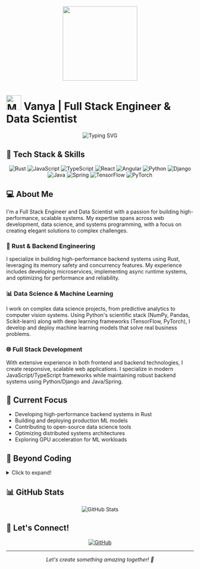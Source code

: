 # <div align="center"><img src="https://media.giphy.com/media/dYZMra7uqDNJxotcSB/giphy.gif" width="200px"></div>

# <img src="https://raw.githubusercontent.com/Tarikul-Islam-Anik/Animated-Fluent-Emojis/master/Emojis/People%20with%20professions/Man%20Technologist%20Light%20Skin%20Tone.png" alt="Man Technologist Light Skin Tone" width="40" height="40" /> Vanya | Full Stack Engineer & Data Scientist

<div align="center">
  <img src="https://readme-typing-svg.herokuapp.com?font=Fira+Code&weight=500&size=20&pause=1000&color=6A5ACD&center=true&vCenter=true&width=435&lines=Full+Stack+Developer;Data+Scientist;Rust+Engineer;Open+Source+Enthusiast" alt="Typing SVG" />
</div>

## 🚀 Tech Stack & Skills

<div align="center">
  
![Rust](https://img.shields.io/badge/-Rust-000000?style=for-the-badge&logo=rust&logoColor=white)
![JavaScript](https://img.shields.io/badge/-JavaScript-F7DF1E?style=for-the-badge&logo=javascript&logoColor=black)
![TypeScript](https://img.shields.io/badge/-TypeScript-3178C6?style=for-the-badge&logo=typescript&logoColor=white)
![React](https://img.shields.io/badge/-React-61DAFB?style=for-the-badge&logo=react&logoColor=black)
![Angular](https://img.shields.io/badge/-Angular-DD0031?style=for-the-badge&logo=angular&logoColor=white)
![Python](https://img.shields.io/badge/-Python-3776AB?style=for-the-badge&logo=python&logoColor=white)
![Django](https://img.shields.io/badge/-Django-092E20?style=for-the-badge&logo=django&logoColor=white)
![Java](https://img.shields.io/badge/-Java-007396?style=for-the-badge&logo=java&logoColor=white)
![Spring](https://img.shields.io/badge/-Spring-6DB33F?style=for-the-badge&logo=spring&logoColor=white)
![TensorFlow](https://img.shields.io/badge/-TensorFlow-FF6F00?style=for-the-badge&logo=tensorflow&logoColor=white)
![PyTorch](https://img.shields.io/badge/-PyTorch-EE4C2C?style=for-the-badge&logo=pytorch&logoColor=white)

</div>

## 💻 About Me

I'm a Full Stack Engineer and Data Scientist with a passion for building high-performance, scalable systems. My expertise spans across web development, data science, and systems programming, with a focus on creating elegant solutions to complex challenges.

### 🦀 Rust & Backend Engineering
I specialize in building high-performance backend systems using Rust, leveraging its memory safety and concurrency features. My experience includes developing microservices, implementing async runtime systems, and optimizing for performance and reliability.

### 📊 Data Science & Machine Learning
I work on complex data science projects, from predictive analytics to computer vision systems. Using Python's scientific stack (NumPy, Pandas, Scikit-learn) along with deep learning frameworks (TensorFlow, PyTorch), I develop and deploy machine learning models that solve real business problems.

### 🌐 Full Stack Development
With extensive experience in both frontend and backend technologies, I create responsive, scalable web applications. I specialize in modern JavaScript/TypeScript frameworks while maintaining robust backend systems using Python/Django and Java/Spring.

## 🎯 Current Focus

- Developing high-performance backend systems in Rust
- Building and deploying production ML models
- Contributing to open-source data science tools
- Optimizing distributed systems architectures
- Exploring GPU acceleration for ML workloads

## 🎨 Beyond Coding

<details>
<summary>Click to expand!</summary>

### 🎸 Music
- Passionate about music, especially artists like David Bowie and Bauhaus
- Guitar enthusiast in my free time

### 🎮 Gaming
- Active Dota 2 player
- Strategy game lover (Stellaris, Warcraft, Europa Universalis IV)

### 📚 Literature
- Avid reader with a special appreciation for "The Picture of Dorian Gray" by Oscar Wilde
- Always exploring new literary worlds

### 🦜 Animal Lover
- Particularly fond of birds, especially budgies
- Advocate for animal welfare

</details>

## 📊 GitHub Stats

<div align="center">
  <img src="https://github-readme-stats.vercel.app/api?username=bentheshork&show_icons=true&theme=tokyonight" alt="GitHub Stats" />
</div>

## 🤝 Let's Connect!

<div align="center">
  
[![GitHub](https://img.shields.io/badge/-GitHub-181717?style=for-the-badge&logo=github&logoColor=white)](https://github.com/bentheshork)

</div>

---

<div align="center">
  <i>Let's create something amazing together! 🚀</i>
</div>
